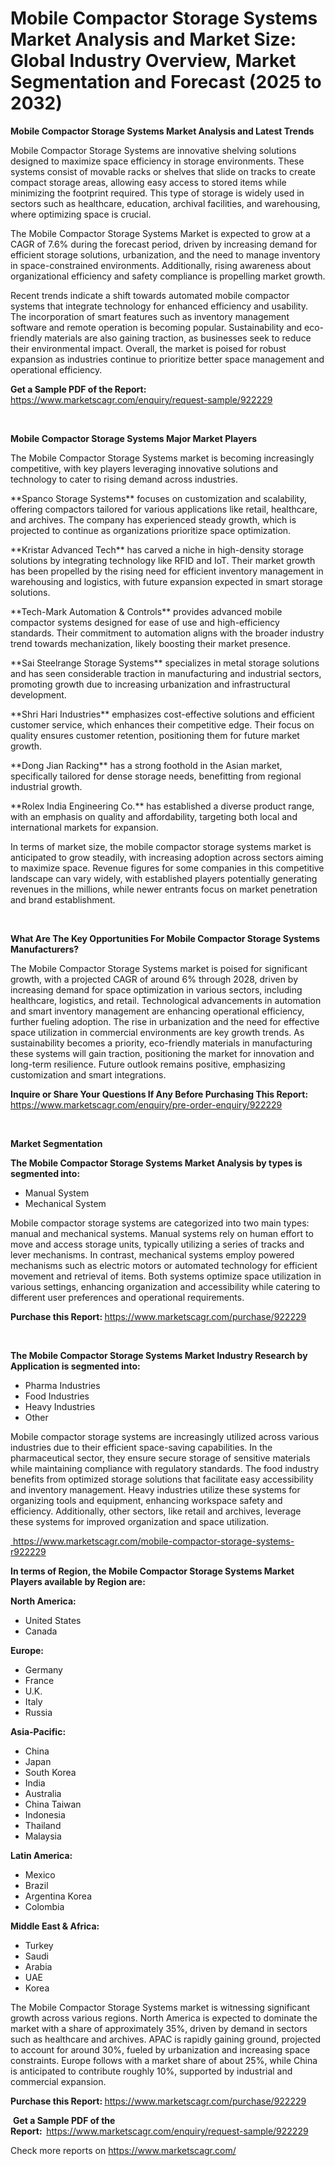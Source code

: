 <p><h1>Mobile Compactor Storage Systems Market Analysis and Market Size: Global Industry Overview, Market Segmentation and Forecast (2025 to 2032)</h1></p><p><strong>Mobile Compactor Storage Systems Market Analysis and Latest Trends</strong></p>
<p><p>Mobile Compactor Storage Systems are innovative shelving solutions designed to maximize space efficiency in storage environments. These systems consist of movable racks or shelves that slide on tracks to create compact storage areas, allowing easy access to stored items while minimizing the footprint required. This type of storage is widely used in sectors such as healthcare, education, archival facilities, and warehousing, where optimizing space is crucial.</p><p>The Mobile Compactor Storage Systems Market is expected to grow at a CAGR of 7.6% during the forecast period, driven by increasing demand for efficient storage solutions, urbanization, and the need to manage inventory in space-constrained environments. Additionally, rising awareness about organizational efficiency and safety compliance is propelling market growth. </p><p>Recent trends indicate a shift towards automated mobile compactor systems that integrate technology for enhanced efficiency and usability. The incorporation of smart features such as inventory management software and remote operation is becoming popular. Sustainability and eco-friendly materials are also gaining traction, as businesses seek to reduce their environmental impact. Overall, the market is poised for robust expansion as industries continue to prioritize better space management and operational efficiency.</p></p>
<p><strong>Get a Sample PDF of the Report:&nbsp;</strong> <a href="https://www.marketscagr.com/enquiry/request-sample/922229?utm_campaign=1126&utm_medium=2&utm_source=Github&utm_content=ia&utm_term=07032025&utm_id=mobile-compactor-storage-systems">https://www.marketscagr.com/enquiry/request-sample/922229</a></p>
<p>&nbsp;</p>
<p><strong>Mobile Compactor Storage Systems Major Market Players</strong></p>
<p><p>The Mobile Compactor Storage Systems market is becoming increasingly competitive, with key players leveraging innovative solutions and technology to cater to rising demand across industries. </p><p>**Spanco Storage Systems** focuses on customization and scalability, offering compactors tailored for various applications like retail, healthcare, and archives. The company has experienced steady growth, which is projected to continue as organizations prioritize space optimization.</p><p>**Kristar Advanced Tech** has carved a niche in high-density storage solutions by integrating technology like RFID and IoT. Their market growth has been propelled by the rising need for efficient inventory management in warehousing and logistics, with future expansion expected in smart storage solutions.</p><p>**Tech-Mark Automation & Controls** provides advanced mobile compactor systems designed for ease of use and high-efficiency standards. Their commitment to automation aligns with the broader industry trend towards mechanization, likely boosting their market presence.</p><p>**Sai Steelrange Storage Systems** specializes in metal storage solutions and has seen considerable traction in manufacturing and industrial sectors, promoting growth due to increasing urbanization and infrastructural development.</p><p>**Shri Hari Industries** emphasizes cost-effective solutions and efficient customer service, which enhances their competitive edge. Their focus on quality ensures customer retention, positioning them for future market growth.</p><p>**Dong Jian Racking** has a strong foothold in the Asian market, specifically tailored for dense storage needs, benefitting from regional industrial growth.</p><p>**Rolex India Engineering Co.** has established a diverse product range, with an emphasis on quality and affordability, targeting both local and international markets for expansion.</p><p>In terms of market size, the mobile compactor storage systems market is anticipated to grow steadily, with increasing adoption across sectors aiming to maximize space. Revenue figures for some companies in this competitive landscape can vary widely, with established players potentially generating revenues in the millions, while newer entrants focus on market penetration and brand establishment.</p></p>
<p>&nbsp;</p>
<p><strong>What Are The Key Opportunities For Mobile Compactor Storage Systems Manufacturers?</strong></p>
<p><p>The Mobile Compactor Storage Systems market is poised for significant growth, with a projected CAGR of around 6% through 2028, driven by increasing demand for space optimization in various sectors, including healthcare, logistics, and retail. Technological advancements in automation and smart inventory management are enhancing operational efficiency, further fueling adoption. The rise in urbanization and the need for effective space utilization in commercial environments are key growth trends. As sustainability becomes a priority, eco-friendly materials in manufacturing these systems will gain traction, positioning the market for innovation and long-term resilience. Future outlook remains positive, emphasizing customization and smart integrations.</p></p>
<p><strong>Inquire or Share Your Questions If Any Before Purchasing This Report:</strong> <a href="https://www.marketscagr.com/enquiry/pre-order-enquiry/922229?utm_campaign=1126&utm_medium=2&utm_source=Github&utm_content=ia&utm_term=07032025&utm_id=mobile-compactor-storage-systems">https://www.marketscagr.com/enquiry/pre-order-enquiry/922229</a></p>
<p>&nbsp;</p>
<p><strong>Market Segmentation</strong></p>
<p><strong>The Mobile Compactor Storage Systems Market Analysis by types is segmented into:</strong></p>
<p><ul><li>Manual System</li><li>Mechanical System</li></ul></p>
<p><p>Mobile compactor storage systems are categorized into two main types: manual and mechanical systems. Manual systems rely on human effort to move and access storage units, typically utilizing a series of tracks and lever mechanisms. In contrast, mechanical systems employ powered mechanisms such as electric motors or automated technology for efficient movement and retrieval of items. Both systems optimize space utilization in various settings, enhancing organization and accessibility while catering to different user preferences and operational requirements.</p></p>
<p><strong>Purchase this Report:&nbsp;</strong><a href="https://www.marketscagr.com/purchase/922229?utm_campaign=1126&utm_medium=2&utm_source=Github&utm_content=ia&utm_term=07032025&utm_id=mobile-compactor-storage-systems">https://www.marketscagr.com/purchase/922229</a></p>
<p>&nbsp;</p>
<p><strong>The Mobile Compactor Storage Systems Market Industry Research by Application is segmented into:</strong></p>
<p><ul><li>Pharma Industries</li><li>Food Industries</li><li>Heavy Industries</li><li>Other</li></ul></p>
<p><p>Mobile compactor storage systems are increasingly utilized across various industries due to their efficient space-saving capabilities. In the pharmaceutical sector, they ensure secure storage of sensitive materials while maintaining compliance with regulatory standards. The food industry benefits from optimized storage solutions that facilitate easy accessibility and inventory management. Heavy industries utilize these systems for organizing tools and equipment, enhancing workspace safety and efficiency. Additionally, other sectors, like retail and archives, leverage these systems for improved organization and space utilization.</p></p>
<p><a href="https://www.marketscagr.com/mobile-compactor-storage-systems-r922229?utm_campaign=1126&utm_medium=2&utm_source=Github&utm_content=ia&utm_term=07032025&utm_id=mobile-compactor-storage-systems">&nbsp;https://www.marketscagr.com/mobile-compactor-storage-systems-r922229</a></p>
<p><strong>In terms of Region, the Mobile Compactor Storage Systems Market Players available by Region are:</strong></p>
<p>
    <p> <strong> North America: </strong>
        <ul>
            <li>United States</li>
            <li>Canada</li>
        </ul>
        </p> 
    <p> <strong> Europe: </strong>
        <ul>
            <li>Germany</li>
            <li>France</li>
            <li>U.K.</li>
            <li>Italy</li>
            <li>Russia</li>
        </ul>
        </p> 
    <p> <strong> Asia-Pacific: </strong>
        <ul>
            <li>China</li>
            <li>Japan</li>
            <li>South Korea</li>
            <li>India</li>
            <li>Australia</li>
            <li>China Taiwan</li>
            <li>Indonesia</li>
            <li>Thailand</li>
            <li>Malaysia</li>
        </ul>
        </p> 
    <p> <strong> Latin America: </strong>
        <ul>
            <li>Mexico</li>
            <li>Brazil</li>
            <li>Argentina Korea</li>
            <li>Colombia</li>
        </ul>
        </p> 
    <p> <strong> Middle East & Africa: </strong>
        <ul>
            <li>Turkey</li>
            <li>Saudi</li>
            <li>Arabia</li>
            <li>UAE</li>
            <li>Korea</li>
        </ul>
    </p>
    </p>
<p><p>The Mobile Compactor Storage Systems market is witnessing significant growth across various regions. North America is expected to dominate the market with a share of approximately 35%, driven by demand in sectors such as healthcare and archives. APAC is rapidly gaining ground, projected to account for around 30%, fueled by urbanization and increasing space constraints. Europe follows with a market share of about 25%, while China is anticipated to contribute roughly 10%, supported by industrial and commercial expansion.</p></p>
<p><strong>Purchase this Report: </strong><a href="https://www.marketscagr.com/purchase/922229?utm_campaign=1126&utm_medium=2&utm_source=Github&utm_content=ia&utm_term=07032025&utm_id=mobile-compactor-storage-systems">https://www.marketscagr.com/purchase/922229</a></p>
<p>&nbsp;<strong>Get a Sample PDF of the Report:&nbsp;&nbsp;</strong><a href="https://www.marketscagr.com/enquiry/request-sample/922229?utm_campaign=1126&utm_medium=2&utm_source=Github&utm_content=ia&utm_term=07032025&utm_id=mobile-compactor-storage-systems">https://www.marketscagr.com/enquiry/request-sample/922229</a></p>
<p><strong></strong></p>
<p>Check more reports on <a href="https://www.marketscagr.com/?utm_campaign=1126&utm_medium=2&utm_source=Github&utm_content=ia&utm_term=07032025&utm_id=mobile-compactor-storage-systems">https://www.marketscagr.com/</a></p>